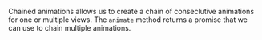 Chained animations allows us to create a chain of conseclutive animations for one or multiple views.
The `animate` method returns a promise that we can use to chain multiple animations.
<snippet id='chaining-animations'/>
<snippet id='chaining-animations-ts'/>